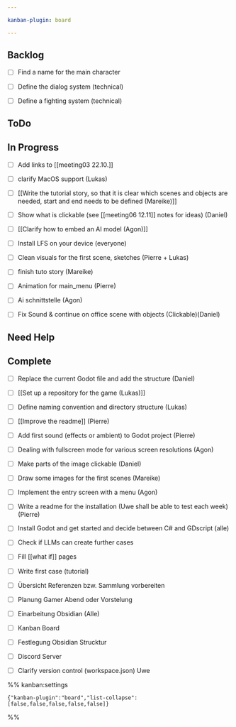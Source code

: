 ```yaml
---

kanban-plugin: board

---
```


## Backlog

- [ ] Find a name for the main character
- [ ] Define the dialog system (technical)
- [ ] Define a fighting system (technical)


## ToDo



## In Progress

- [ ] Add links to [[meeting03 22.10.]]
- [ ] clarify MacOS support (Lukas)
- [ ] [[Write the tutorial story, so that it is clear which scenes and objects are needed, start and end needs to be defined (Mareike)]]
- [ ] Show what is clickable (see [[meeting06 12.11]] notes for ideas) (Daniel)
- [ ] [[Clarify how to embed an AI model (Agon)]]
- [ ] Install LFS on your device (everyone)
- [ ] Clean visuals for the first scene, sketches (Pierre + Lukas)
- [ ] finish tuto story (Mareike)
- [ ] Animation for main_menu (Pierre)
- [ ] Ai schnittstelle (Agon)
- [ ] Fix Sound & continue on office scene with objects (Clickable)(Daniel)


## Need Help



## Complete

- [ ] Replace the current Godot file and add the structure (Daniel)
- [ ] [[Set up a repository for the game (Lukas)]]
- [ ] Define naming convention and directory structure (Lukas)
- [ ] [[Improve the readme]]
	(Pierre)
- [ ] Add first sound (effects or ambient) to Godot project (Pierre)
- [ ] Dealing with fullscreen mode for various screen resolutions (Agon)
- [ ] Make parts of the image clickable (Daniel)
- [ ] Draw some images for the first scenes (Mareike)
- [ ] Implement the entry screen with a menu (Agon)
- [ ] Write a readme for the installation (Uwe shall be able to test each week)
	(Pierre)
- [ ] Install Godot and get started and decide between C# and GDscript (alle)
- [ ] Check if LLMs can create further cases
- [ ] Fill [[what if]] pages
- [ ] Write first case (tutorial)
- [ ] Übersicht Referenzen bzw. Sammlung vorbereiten
- [ ] Planung Gamer Abend oder Vorstelung
- [ ] Einarbeitung Obsidian (Alle)
- [ ] Kanban Board
- [ ] Festlegung Obsidian Strucktur
- [ ] Discord Server
- [ ] Clarify version control (workspace.json) Uwe




%% kanban:settings
```
{"kanban-plugin":"board","list-collapse":[false,false,false,false,false]}
```
%%